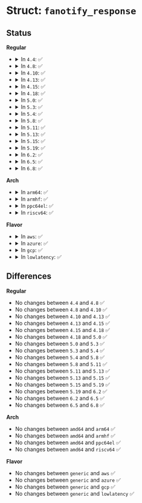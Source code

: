 # Struct: <code>fanotify_response</code>

## Status
<b>Regular</b>
<ul>
<li>
<details>
<summary>In <code>4.4</code>: ✅</summary>

```c
struct fanotify_response {
    __s32 fd;
    __u32 response;
};
```
</details>
</li>
<li>
<details>
<summary>In <code>4.8</code>: ✅</summary>

```c
struct fanotify_response {
    __s32 fd;
    __u32 response;
};
```
</details>
</li>
<li>
<details>
<summary>In <code>4.10</code>: ✅</summary>

```c
struct fanotify_response {
    __s32 fd;
    __u32 response;
};
```
</details>
</li>
<li>
<details>
<summary>In <code>4.13</code>: ✅</summary>

```c
struct fanotify_response {
    __s32 fd;
    __u32 response;
};
```
</details>
</li>
<li>
<details>
<summary>In <code>4.15</code>: ✅</summary>

```c
struct fanotify_response {
    __s32 fd;
    __u32 response;
};
```
</details>
</li>
<li>
<details>
<summary>In <code>4.18</code>: ✅</summary>

```c
struct fanotify_response {
    __s32 fd;
    __u32 response;
};
```
</details>
</li>
<li>
<details>
<summary>In <code>5.0</code>: ✅</summary>

```c
struct fanotify_response {
    __s32 fd;
    __u32 response;
};
```
</details>
</li>
<li>
<details>
<summary>In <code>5.3</code>: ✅</summary>

```c
struct fanotify_response {
    __s32 fd;
    __u32 response;
};
```
</details>
</li>
<li>
<details>
<summary>In <code>5.4</code>: ✅</summary>

```c
struct fanotify_response {
    __s32 fd;
    __u32 response;
};
```
</details>
</li>
<li>
<details>
<summary>In <code>5.8</code>: ✅</summary>

```c
struct fanotify_response {
    __s32 fd;
    __u32 response;
};
```
</details>
</li>
<li>
<details>
<summary>In <code>5.11</code>: ✅</summary>

```c
struct fanotify_response {
    __s32 fd;
    __u32 response;
};
```
</details>
</li>
<li>
<details>
<summary>In <code>5.13</code>: ✅</summary>

```c
struct fanotify_response {
    __s32 fd;
    __u32 response;
};
```
</details>
</li>
<li>
<details>
<summary>In <code>5.15</code>: ✅</summary>

```c
struct fanotify_response {
    __s32 fd;
    __u32 response;
};
```
</details>
</li>
<li>
<details>
<summary>In <code>5.19</code>: ✅</summary>

```c
struct fanotify_response {
    __s32 fd;
    __u32 response;
};
```
</details>
</li>
<li>
<details>
<summary>In <code>6.2</code>: ✅</summary>

```c
struct fanotify_response {
    __s32 fd;
    __u32 response;
};
```
</details>
</li>
<li>
<details>
<summary>In <code>6.5</code>: ✅</summary>

```c
struct fanotify_response {
    __s32 fd;
    __u32 response;
};
```
</details>
</li>
<li>
<details>
<summary>In <code>6.8</code>: ✅</summary>

```c
struct fanotify_response {
    __s32 fd;
    __u32 response;
};
```
</details>
</li>
</ul>
<b>Arch</b>
<ul>
<li>
<details>
<summary>In <code>arm64</code>: ✅</summary>

```c
struct fanotify_response {
    __s32 fd;
    __u32 response;
};
```
</details>
</li>
<li>
<details>
<summary>In <code>armhf</code>: ✅</summary>

```c
struct fanotify_response {
    __s32 fd;
    __u32 response;
};
```
</details>
</li>
<li>
<details>
<summary>In <code>ppc64el</code>: ✅</summary>

```c
struct fanotify_response {
    __s32 fd;
    __u32 response;
};
```
</details>
</li>
<li>
<details>
<summary>In <code>riscv64</code>: ✅</summary>

```c
struct fanotify_response {
    __s32 fd;
    __u32 response;
};
```
</details>
</li>
</ul>
<b>Flavor</b>
<ul>
<li>
<details>
<summary>In <code>aws</code>: ✅</summary>

```c
struct fanotify_response {
    __s32 fd;
    __u32 response;
};
```
</details>
</li>
<li>
<details>
<summary>In <code>azure</code>: ✅</summary>

```c
struct fanotify_response {
    __s32 fd;
    __u32 response;
};
```
</details>
</li>
<li>
<details>
<summary>In <code>gcp</code>: ✅</summary>

```c
struct fanotify_response {
    __s32 fd;
    __u32 response;
};
```
</details>
</li>
<li>
<details>
<summary>In <code>lowlatency</code>: ✅</summary>

```c
struct fanotify_response {
    __s32 fd;
    __u32 response;
};
```
</details>
</li>
</ul>

## Differences
<b>Regular</b>
<ul>
<li>
No changes between <code>4.4</code> and <code>4.8</code> ✅
</li>
<li>
No changes between <code>4.8</code> and <code>4.10</code> ✅
</li>
<li>
No changes between <code>4.10</code> and <code>4.13</code> ✅
</li>
<li>
No changes between <code>4.13</code> and <code>4.15</code> ✅
</li>
<li>
No changes between <code>4.15</code> and <code>4.18</code> ✅
</li>
<li>
No changes between <code>4.18</code> and <code>5.0</code> ✅
</li>
<li>
No changes between <code>5.0</code> and <code>5.3</code> ✅
</li>
<li>
No changes between <code>5.3</code> and <code>5.4</code> ✅
</li>
<li>
No changes between <code>5.4</code> and <code>5.8</code> ✅
</li>
<li>
No changes between <code>5.8</code> and <code>5.11</code> ✅
</li>
<li>
No changes between <code>5.11</code> and <code>5.13</code> ✅
</li>
<li>
No changes between <code>5.13</code> and <code>5.15</code> ✅
</li>
<li>
No changes between <code>5.15</code> and <code>5.19</code> ✅
</li>
<li>
No changes between <code>5.19</code> and <code>6.2</code> ✅
</li>
<li>
No changes between <code>6.2</code> and <code>6.5</code> ✅
</li>
<li>
No changes between <code>6.5</code> and <code>6.8</code> ✅
</li>
</ul>
<b>Arch</b>
<ul>
<li>
No changes between <code>amd64</code> and <code>arm64</code> ✅
</li>
<li>
No changes between <code>amd64</code> and <code>armhf</code> ✅
</li>
<li>
No changes between <code>amd64</code> and <code>ppc64el</code> ✅
</li>
<li>
No changes between <code>amd64</code> and <code>riscv64</code> ✅
</li>
</ul>
<b>Flavor</b>
<ul>
<li>
No changes between <code>generic</code> and <code>aws</code> ✅
</li>
<li>
No changes between <code>generic</code> and <code>azure</code> ✅
</li>
<li>
No changes between <code>generic</code> and <code>gcp</code> ✅
</li>
<li>
No changes between <code>generic</code> and <code>lowlatency</code> ✅
</li>
</ul>
